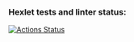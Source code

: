 ### Hexlet tests and linter status:
[![Actions Status](https://github.com/gyyyma/frontend-project-46/actions/workflows/hexlet-check.yml/badge.svg)](https://github.com/gyyyma/frontend-project-46/actions)